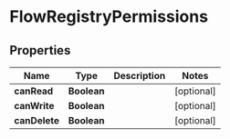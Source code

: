 
# FlowRegistryPermissions

## Properties
Name | Type | Description | Notes
------------ | ------------- | ------------- | -------------
**canRead** | **Boolean** |  |  [optional]
**canWrite** | **Boolean** |  |  [optional]
**canDelete** | **Boolean** |  |  [optional]



